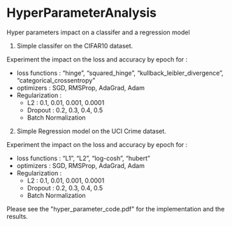 # HyperParameterAnalysis
Hyper parameters impact on a classifer and a regression model


1) Simple classifer on the CIFAR10 dataset.

Experiment the impact on the loss and accuracy by epoch for :

- loss functions : “hinge”, “squared_hinge”, “kullback_leibler_divergence”, “categorical_crossentropy”
- optimizers : SGD, RMSProp, AdaGrad, Adam
- Regularization :
  - L2 : 0.1, 0.01, 0.001, 0.0001
  - Dropout : 0.2, 0.3, 0.4, 0.5
  - Batch Normalization
  
  
2) Simple Regression model on the UCI Crime dataset.

Experiment the impact on the loss and accuracy by epoch for :

- loss functions : “L1”, “L2”, “log-cosh”, “hubert”
- optimizers : SGD, RMSProp, AdaGrad, Adam
- Regularization :
  - L2 : 0.1, 0.01, 0.001, 0.0001
  - Dropout : 0.2, 0.3, 0.4, 0.5
  - Batch Normalization

Please see the "hyper_parameter_code.pdf" for the implementation and the results.
